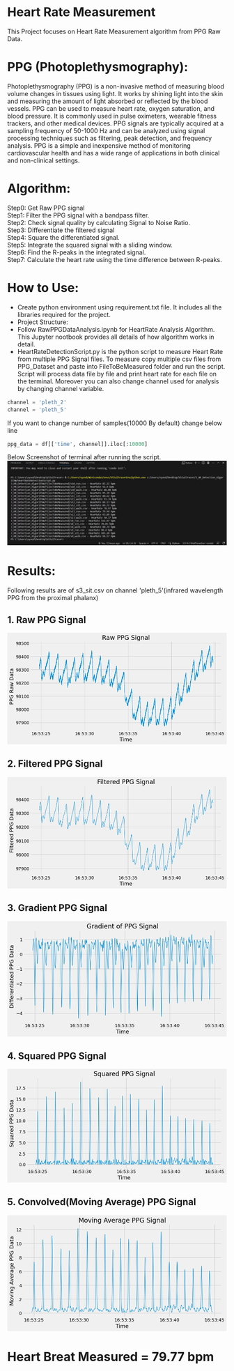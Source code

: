 # Heart Rate Measurement

This Project focuses on Heart Rate Measurement algorithm from PPG Raw Data.

# PPG (Photoplethysmography):
Photoplethysmography (PPG) is a non-invasive method of measuring blood volume changes in tissues using light. It works by shining light into the skin and measuring the amount of light absorbed or reflected by the blood vessels. PPG can be used to measure heart rate, oxygen saturation, and blood pressure. It is commonly used in pulse oximeters, wearable fitness trackers, and other medical devices. PPG signals are typically acquired at a sampling frequency of 50-1000 Hz and can be analyzed using signal processing techniques such as filtering, peak detection, and frequency analysis. PPG is a simple and inexpensive method of monitoring cardiovascular health and has a wide range of applications in both clinical and non-clinical settings.


# Algorithm: 
Step0: Get Raw PPG signal </br>
Step1: Filter the PPG signal with a bandpass filter.</br>
Step2: Check signal quality by calculating Signal to Noise Ratio. </br>
Step3: Differentiate the filtered signal </br>
Step4: Square the differentiated  signal. </br>
Step5: Integrate the squared signal with a sliding window. </br>
Step6: Find the R-peaks in the integrated signal. </br>
Step7: Calculate the heart rate using the time difference between R-peaks. </br>

# How to Use:
- Create python environment using requirement.txt file. It includes all the libraries required for the project.</br>
- Project Structure:</br>
- Follow RawPPGDataAnalysis.ipynb for HeartRate Analysis Algorithm. This Jupyter nootbook provides all details of how algorithm works in detail.
- HeartRateDetectionScript.py is the python script to measure Heart Rate from multiple PPG Signal files. To measure copy multiple csv files from PPG_Dataset and paste into FileToBeMeasured folder and run the script. Script will process data file by file and print heart rate for each file on the terminal. Moreover you can also change channel used for analysis by changing channel variable.
```python
channel = 'pleth_2'
channel = 'pleth_5'
```
If you want to change number of samples(10000 By default) change below line
```python
ppg_data = df[['time', channel]].iloc[:10000]
```
Below Screenshot of terminal after running the script.</br>
![Image1](Results/ScriptResult.png)

# Results:
Following results are of s3_sit.csv on channel 'pleth_5'(infrared wavelength PPG from the proximal phalanx)
## 1. Raw PPG Signal
![Image1](Results/RawPPGData.png)

## 2. Filtered PPG Signal 
![Image2](Results/FilteredPPGData.png)

## 3. Gradient PPG Signal 
![Image2](Results/GradientPPGData.png)

## 4. Squared PPG Signal 
![Image2](Results/SquaredPPGData.png)

## 5. Convolved(Moving Average) PPG Signal 
![Image2](Results/MovingAvgPPGData.png)

# Heart Breat Measured = 79.77 bpm
